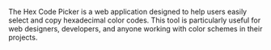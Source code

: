 The Hex Code Picker is a web application designed to help users easily select and copy hexadecimal color codes. This tool is particularly useful for web designers, developers, and anyone working with color schemes in their projects.
